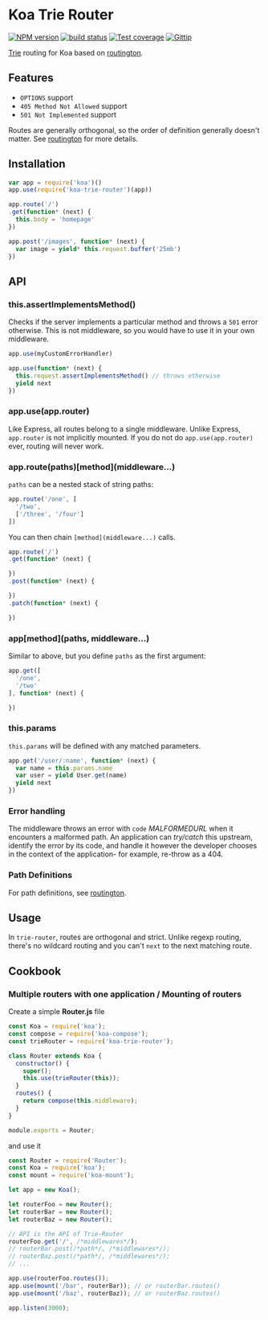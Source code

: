 # Koa Trie Router

[![NPM version][npm-image]][npm-url]
[![build status][travis-image]][travis-url]
[![Test coverage][coveralls-image]][coveralls-url]
[![Gittip][gittip-image]][gittip-url]

[Trie](http://en.wikipedia.org/wiki/Trie) routing for Koa based on [routington](https://github.com/jonathanong/routington).

## Features

- `OPTIONS` support
- `405 Method Not Allowed` support
- `501 Not Implemented` support

Routes are generally orthogonal, so the order of definition generally doesn't matter.
See [routington](https://github.com/jonathanong/routington) for more details.

## Installation

```js
var app = require('koa')()
app.use(require('koa-trie-router')(app))

app.route('/')
.get(function* (next) {
  this.body = 'homepage'
})

app.post('/images', function* (next) {
  var image = yield* this.request.buffer('25mb')
})
```

## API

### this.assertImplementsMethod()

Checks if the server implements a particular method and throws a `501` error otherwise.
This is not middleware, so you would have to use it in your own middleware.

```js
app.use(myCustomErrorHandler)

app.use(function* (next) {
  this.request.assertImplementsMethod() // throws otherwise
  yield next
})
```

### app.use(app.router)

Like Express, all routes belong to a single middleware.
Unlike Express, `app.router` is not implicitly mounted.
If you do not do `app.use(app.router)` ever,
routing will never work.

### app.route(paths)\[method\]\(middleware...\)

`paths` can be a nested stack of string paths:

```js
app.route('/one', [
  '/two',
  ['/three', '/four']
])
```

You can then chain `[method](middleware...)` calls.

```js
app.route('/')
.get(function* (next) {

})
.post(function* (next) {

})
.patch(function* (next) {

})
```

### app\[method\]\(paths, middleware...\)

Similar to above, but you define `paths` as the first argument:

```js
app.get([
  '/one',
  '/two'
], function* (next) {

})
```

### this.params

`this.params` will be defined with any matched parameters.

```js
app.get('/user/:name', function* (next) {
  var name = this.params.name
  var user = yield User.get(name)
  yield next
})
```

### Error handling

The middleware throws an error with `code` _MALFORMEDURL_ when it encounters
a malformed path. An application can _try/catch_ this upstream, identify the error
by its code, and handle it however the developer chooses in the context of the
application- for example, re-throw as a 404.

### Path Definitions

For path definitions, see [routington](https://github.com/jonathanong/routington).

## Usage

In `trie-router`, routes are orthogonal and strict. Unlike regexp routing, there's no wildcard routing and you can't `next` to the next matching route.

## Cookbook

### Multiple routers with one application / Mounting of routers

Create a simple **Router.js** file

```js
const Koa = require('koa');
const compose = require('koa-compose');
const trieRouter = require('koa-trie-router');

class Router extends Koa {
  constructor() {
    super();
    this.use(trieRouter(this));
  }
  routes() {
    return compose(this.middleware);
  }
}

module.exports = Router;
```

and use it

```js
const Router = require('Router');
const Koa = require('koa');
const mount = require('koa-mount');

let app = new Koa();

let routerFoo = new Router();
let routerBar = new Router();
let routerBaz = new Router();

// API is the API of Trie-Router
routerFoo.get('/', /*middlewares*/);
// routerBar.post(/*path*/, /*middlewares*/);
// routerBaz.post(/*path*/, /*middlewares*/);
// ...

app.use(routerFoo.routes());
app.use(mount('/bar', routerBar)); // or routerBar.routes()
app.use(mount('/baz', routerBaz)); // or routerBaz.routes()

app.listen(3000);
```

[npm-image]: https://img.shields.io/npm/v/koa-trie-router.svg?style=flat
[npm-url]: https://npmjs.org/package/koa-trie-router
[travis-image]: https://img.shields.io/travis/koajs/trie-router.svg?style=flat
[travis-url]: https://travis-ci.org/koajs/trie-router
[coveralls-image]: https://img.shields.io/coveralls/koajs/trie-router.svg?style=flat
[coveralls-url]: https://coveralls.io/r/koajs/trie-router?branch=master
[gittip-image]: https://img.shields.io/gittip/jonathanong.svg?style=flat
[gittip-url]: https://www.gittip.com/jonathanong/
